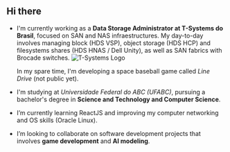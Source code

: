## Hi there
- I'm currently working as a **Data Storage Administrator at T-Systems do Brasil**, focused on SAN and NAS infraestructures. My day-to-day involves managing block (HDS VSP), object storage (HDS HCP) and filesystems shares (HDS HNAS / Dell Unity), as well as SAN fabrics with Brocade switches.
![T-Systems Logo]()
  
  In my spare time, I'm developing a space baseball game called *Line Drive* (not public yet).

- I'm studying at *Universidade Federal do ABC (UFABC)*, pursuing a bachelor's degree in **Science and Technology and Computer Science**.
   
- I’m currently learning ReactJS and improving my computer networking and OS skills (Oracle Linux).

- I’m looking to collaborate on software development projects that involves **game development** and **AI modeling**.

<!--
**mrmonkeypatch/mrmonkeypatch** is a ✨ _special_ ✨ repository because its `README.md` (this file) appears on your GitHub profile.

Here are some ideas to get you started:

- 🔭 I’m currently working on ...
- 🌱 I’m currently learning ...
- 👯 I’m looking to collaborate on ...
- 🤔 I’m looking for help with ...
- 💬 Ask me about ...
- 📫 How to reach me: ...
- 😄 Pronouns: ...
- ⚡ Fun fact: ...
-->
